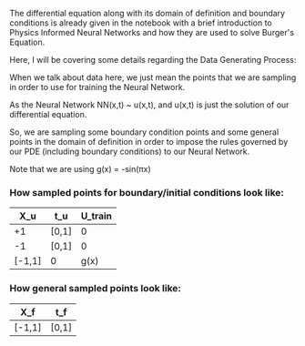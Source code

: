 The differential equation along with its domain of definition and boundary conditions is already given in the notebook with a brief introduction to Physics Informed Neural Networks and how they are used to solve Burger's Equation.

Here, I will be covering some details regarding the Data Generating Process:

When we talk about data here, we just mean the points that we are sampling in order to use for training the Neural Network.

As the Neural Network NN(x,t) ~ u(x,t), and u(x,t) is just the solution of our differential equation.

So, we are sampling some boundary condition points and some general points in the domain of definition in order to impose the rules governed by our PDE (including boundary conditions) to our Neural Network.

Note that we are using g(x) = -sin(πx)

### How sampled points for boundary/initial conditions look like:

| X_u     | t_u        | U_train    |
|---------|------------|------------|
| +1      | [0,1]      | 0          |
| -1      | [0,1]      | 0          |
| [-1,1]  | 0          | g(x)       |

### How general sampled points look like:

| X_f     | t_f        |
|---------|------------|
| [-1,1]  | [0,1]      |

